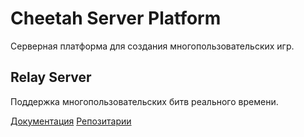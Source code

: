 # Cheetah Server Platform

Серверная платформа для создания многопользовательских игр.

## Relay Server

Поддержка многопользовательских битв реального времени.

[Документация](components/relay/docs/index.md)
[Репозитарии](docs/repo.md)



